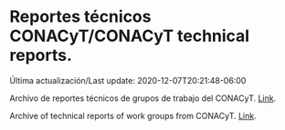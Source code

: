 # Reportes técnicos CONACyT/CONACyT technical reports.

Última actualización/Last update: 2020-12-07T20:21:48-06:00

Archivo de reportes técnicos de grupos de trabajo del CONACyT. [Link](https://coronavirus.conacyt.mx/productos/index.html).

Archive of technical reports of work groups from CONACyT. [Link](https://coronavirus.conacyt.mx/productos/index.html).
